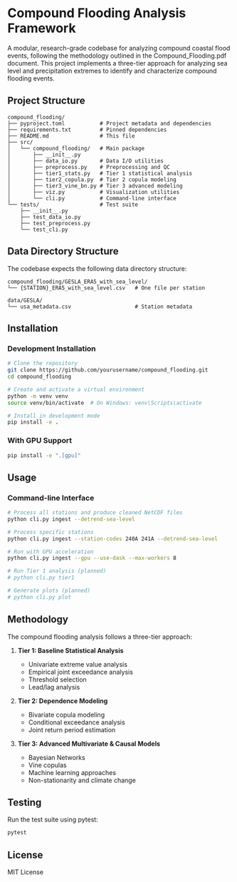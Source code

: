 # Compound Flooding Analysis Framework

A modular, research-grade codebase for analyzing compound coastal flood events, following the methodology outlined in the Compound_Flooding.pdf document. This project implements a three-tier approach for analyzing sea level and precipitation extremes to identify and characterize compound flooding events.

## Project Structure

```
compound_flooding/
├── pyproject.toml           # Project metadata and dependencies
├── requirements.txt         # Pinned dependencies
├── README.md                # This file
├── src/
│   └── compound_flooding/   # Main package
│       ├── __init__.py      
│       ├── data_io.py       # Data I/O utilities
│       ├── preprocess.py    # Preprocessing and QC
│       ├── tier1_stats.py   # Tier 1 statistical analysis
│       ├── tier2_copula.py  # Tier 2 copula modeling
│       ├── tier3_vine_bn.py # Tier 3 advanced modeling
│       ├── viz.py           # Visualization utilities
│       └── cli.py           # Command-line interface
└── tests/                   # Test suite
    ├── __init__.py
    ├── test_data_io.py
    ├── test_preprocess.py
    └── test_cli.py
```

## Data Directory Structure

The codebase expects the following data directory structure:

```
compound_flooding/GESLA_ERA5_with_sea_level/
└── {STATION}_ERA5_with_sea_level.csv   # One file per station

data/GESLA/
└── usa_metadata.csv                    # Station metadata
```

## Installation

### Development Installation

```bash
# Clone the repository
git clone https://github.com/yourusername/compound_flooding.git
cd compound_flooding

# Create and activate a virtual environment
python -m venv venv
source venv/bin/activate  # On Windows: venv\Scripts\activate

# Install in development mode
pip install -e .
```

### With GPU Support

```bash
pip install -e ".[gpu]"
```

## Usage

### Command-line Interface

```bash
# Process all stations and produce cleaned NetCDF files
python cli.py ingest --detrend-sea-level

# Process specific stations
python cli.py ingest --station-codes 240A 241A --detrend-sea-level

# Run with GPU acceleration
python cli.py ingest --gpu --use-dask --max-workers 8

# Run Tier 1 analysis (planned)
# python cli.py tier1

# Generate plots (planned)
# python cli.py plot
```

## Methodology

The compound flooding analysis follows a three-tier approach:

1. **Tier 1: Baseline Statistical Analysis**
   - Univariate extreme value analysis
   - Empirical joint exceedance analysis
   - Threshold selection
   - Lead/lag analysis

2. **Tier 2: Dependence Modeling**
   - Bivariate copula modeling
   - Conditional exceedance analysis
   - Joint return period estimation

3. **Tier 3: Advanced Multivariate & Causal Models**
   - Bayesian Networks
   - Vine copulas
   - Machine learning approaches
   - Non-stationarity and climate change

## Testing

Run the test suite using pytest:

```bash
pytest
```

## License

MIT License